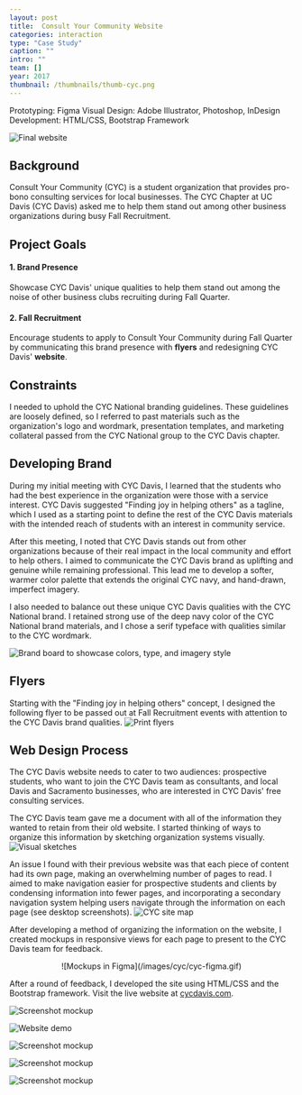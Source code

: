 ```yaml
---
layout: post
title:  Consult Your Community Website
categories: interaction
type: "Case Study"
caption: ""
intro: ""
team: []
year: 2017
thumbnail: /thumbnails/thumb-cyc.png
---
```


Prototyping: Figma
Visual Design: Adobe Illustrator, Photoshop, InDesign
Development: HTML/CSS, Bootstrap Framework


![Final website](/images/cyc/web-1b.png)

## Background
Consult Your Community (CYC) is a student organization that provides pro-bono consulting services for local businesses. The CYC Chapter at UC Davis (CYC Davis) asked me to help them stand out among other business organizations during busy Fall Recruitment.

## Project Goals

#### 1. Brand Presence
Showcase CYC Davis' unique qualities to help them stand out among the noise of other business clubs recruiting during Fall Quarter.

#### 2. Fall Recruitment
Encourage students to apply to Consult Your Community during Fall Quarter by communicating this brand presence with **flyers** and redesigning CYC Davis' **website**.

## Constraints
I needed to uphold the CYC National branding guidelines. These guidelines are loosely defined, so I referred to past materials such as the organization's logo and wordmark, presentation templates, and marketing collateral passed from the CYC National group to the CYC Davis chapter.

## Developing Brand
During my initial meeting with CYC Davis, I learned that the students who had the best experience in the organization were those with a service interest. CYC Davis suggested "Finding joy in helping others" as a tagline, which I used as a starting point to define the rest of the CYC Davis materials with the intended reach of students with an interest in community service.

After this meeting, I noted that CYC Davis stands out from other organizations because of their real impact in the local community and effort to help others. I aimed to communicate the CYC Davis brand as uplifting and genuine while remaining professional. This lead me to develop a softer, warmer color palette that extends the original CYC navy, and hand-drawn, imperfect imagery.

I also needed to balance out these unique CYC Davis qualities with the CYC National brand. I retained strong use of the deep navy color of the CYC National brand materials, and I chose a serif typeface with qualities similar to the CYC wordmark.

![Brand board to showcase colors, type, and imagery style](/images/cyc/brand-board.jpg)


## Flyers
Starting with the "Finding joy in helping others" concept, I designed the following flyer to be passed out at Fall Recruitment events with attention to the CYC Davis brand qualities.
![Print flyers](/images/cyc/flyers.jpg)

## Web Design Process
The CYC Davis website needs to cater to two audiences: prospective students, who want to join the CYC Davis team as consultants, and local Davis and Sacramento businesses, who are interested in CYC Davis' free consulting services.

The CYC Davis team gave me a document with all of the information they wanted to retain from their old website. I started thinking of ways to organize this information by sketching organization systems visually.
![Visual sketches](/images/cyc/sketches.jpg)

An issue I found with their previous website was that each piece of content had its own page, making an overwhelming number of pages to read. I aimed to make navigation easier for prospective students and clients by condensing information into fewer pages, and incorporating a secondary navigation system helping users navigate through the information on each page (see desktop screenshots).
![CYC site map](/images/cyc/site-map2.png)

After developing a method of organizing the information on the website, I created mockups in responsive views for each page to present to the CYC Davis team for feedback.

<div class="wrapper" markdown="1" style="display: flex; justify-content: center;">
![Mockups in Figma](/images/cyc/cyc-figma.gif)
</div>

After a round of feedback, I developed the site using HTML/CSS and the Bootstrap framework. Visit the live website at [cycdavis.com](http://www.cycdavis.com/).

![Screenshot mockup](/images/cyc/web-6.jpg)

![Website demo](/images/cyc/cyc-demo.gif)

![Screenshot mockup](/images/cyc/web-3.jpg)

![Screenshot mockup](/images/cyc/web-4.jpg)

![Screenshot mockup](/images/cyc/web-3a.jpg)
